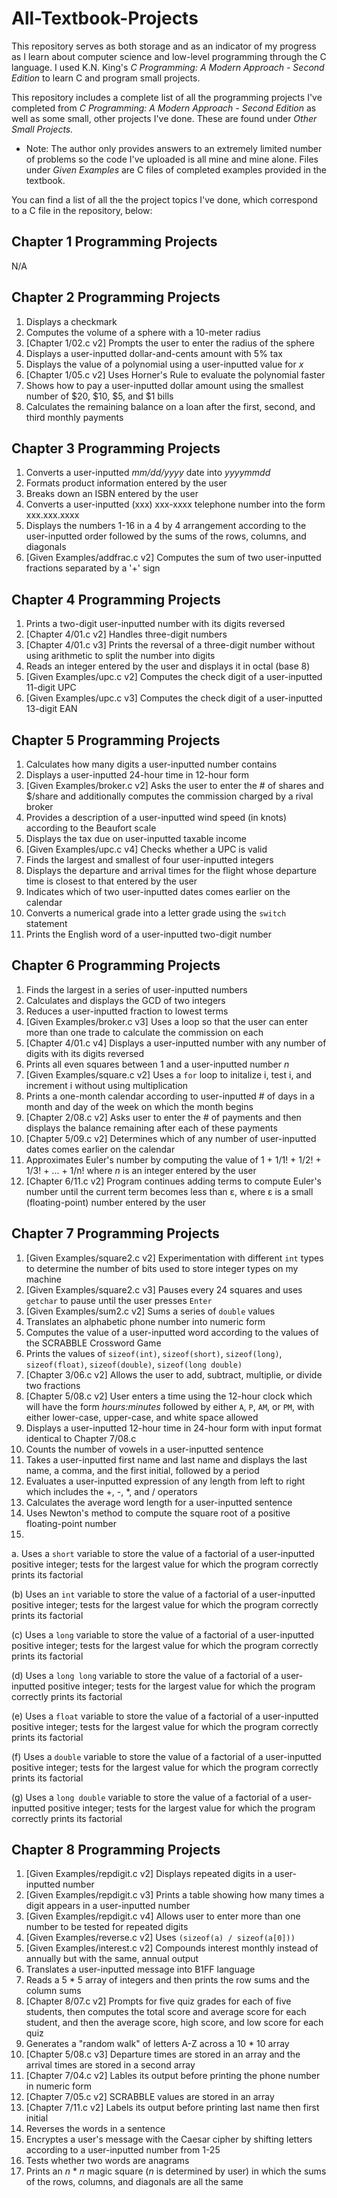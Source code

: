 # All-Textbook-Projects
This repository serves as both storage and as an indicator of my progress as I learn about computer science and low-level programming through the C language. I used K.N. King's *C Programming: A Modern Approach - Second Edition* to learn C and program small projects. 

This repository includes a complete list of all the programming projects I've completed from *C Programming: A Modern Approach - Second Edition* as well as some small, other projects I've done. These are found under *Other Small Projects.*

* Note: The author only provides answers to an extremely limited number of problems so the code I've uploaded is all mine and mine alone. Files under *Given Examples* are C files of completed examples provided in the textbook.

You can find a list of all the the project topics I've done, which correspond to a C file in the repository, below:

## Chapter 1 Programming Projects
N/A

## Chapter 2 Programming Projects
1.  Displays a checkmark
2.  Computes the volume of a sphere with a 10-meter radius
3. \[Chapter 1/02.c v2] Prompts the user to enter the radius of the sphere
4.  Displays a user-inputted dollar-and-cents amount with 5% tax
5.  Displays the value of a polynomial using a user-inputted value for *x*
6. \[Chapter 1/05.c v2] Uses Horner's Rule to evaluate the polynomial faster
7.  Shows how to pay a user-inputted dollar amount using the smallest number of $20, $10, $5, and $1 bills
8.  Calculates the remaining balance on a loan after the first, second, and third monthly payments

## Chapter 3 Programming Projects
1.  Converts a user-inputted *mm/dd/yyyy* date into *yyyymmdd*
2.  Formats product information entered by the user
3.  Breaks down an ISBN entered by the user
4.  Converts a user-inputted (xxx) xxx-xxxx telephone number into the form xxx.xxx.xxxx
5.  Displays the numbers 1-16 in a 4 by 4 arrangement according to the user-inputted order followed by the sums of the rows, columns, and diagonals
6. \[Given Examples/addfrac.c v2] Computes the sum of two user-inputted fractions separated by a '+' sign

## Chapter 4 Programming Projects
1.  Prints a two-digit user-inputted number with its digits reversed
2.  \[Chapter 4/01.c v2] Handles three-digit numbers
3.  \[Chapter 4/01.c v3] Prints the reversal of a three-digit number without using arithmetic to split the number into digits
4.  Reads an integer entered by the user and displays it in octal (base 8)
5.  \[Given Examples/upc.c v2] Computes the check digit of a user-inputted 11-digit UPC 
6.  \[Given Examples/upc.c v3] Computes the check digit of a user-inputted 13-digit EAN

## Chapter 5 Programming Projects
1.  Calculates how many digits a user-inputted number contains
2.  Displays a user-inputted 24-hour time in 12-hour form
3. \[Given Examples/broker.c v2] Asks the user to enter the # of shares and $/share and additionally computes the commission charged by a rival broker 
4.  Provides a description of a user-inputted wind speed (in knots) according to the Beaufort scale
5.  Displays the tax due on user-inputted taxable income
6. \[Given Examples/upc.c v4] Checks whether a UPC is valid
7.  Finds the largest and smallest of four user-inputted integers
8.  Displays the departure and arrival times for the flight whose departure time is closest to that entered by the user
9.  Indicates which of two user-inputted dates comes earlier on the calendar
10. Converts a numerical grade into a letter grade using the ```switch``` statement
11. Prints the English word of a user-inputted two-digit number

## Chapter 6 Programming Projects
1.  Finds the largest in a series of user-inputted numbers
2.  Calculates and displays the GCD of two integers
3.  Reduces a user-inputted fraction to lowest terms
4. \[Given Examples/broker.c v3] Uses a loop so that the user can enter more than one trade to calculate the commission on each
5. \[Chapter 4/01.c v4] Displays a user-inputted number with any number of digits with its digits reversed
6.  Prints all even squares between 1 and a user-inputted number *n*
7. \[Given Examples/square.c v2] Uses a ```for``` loop to initalize i, test i, and increment i without using multiplication
8.  Prints a one-month calendar according to user-inputted # of days in a month and day of the week on which the month begins
9. \[Chapter 2/08.c v2] Asks user to enter the # of payments and then displays the balance remaining after each of these payments
10. \[Chapter 5/09.c v2] Determines which of any number of user-inputted dates comes earlier on the calendar
11. Approximates Euler's number by computing the value of 1 + 1/1! + 1/2! + 1/3! + ... + 1/n! where *n* is an integer entered by the user
12. \[Chapter 6/11.c v2] Program continues adding terms to compute Euler's number until the current term becomes less than ε, where ε is a small (floating-point) number entered by the user

## Chapter 7 Programming Projects
1. \[Given Examples/square2.c v2] Experimentation with different ```int``` types to determine the number of bits used to store integer types on my machine
2. \[Given Examples/square2.c v3] Pauses every 24 squares and uses ```getchar``` to pause until the user presses ```Enter```
3. \[Given Examples/sum2.c v2] Sums a series of ```double``` values
4.  Translates an alphabetic phone number into numeric form
5.  Computes the value of a user-inputted word according to the values of the SCRABBLE Crossword Game
6.  Prints the values of ```sizeof(int)```, ```sizeof(short)```, ```sizeof(long)```, ```sizeof(float)```, ```sizeof(double)```, ```sizeof(long double)```
7. \[Chapter 3/06.c v2] Allows the user to add, subtract, multiplie, or divide two fractions
8. \[Chapter 5/08.c v2] User enters a time using the 12-hour clock which will have the form *hours:minutes* followed by either ```A```, ```P```, ```AM```, or ```PM```, with      either lower-case, upper-case, and white space allowed
9.  Displays a user-inputted 12-hour time in 24-hour form with input format identical to Chapter 7/08.c
10. Counts the number of vowels in a user-inputted sentence
11. Takes a user-inputted first name and last name and displays the last name, a comma, and the first initial, followed by a period
12. Evaluates a user-inputted expression of any length from left to right which includes the +, -, \*, and / operators
13. Calculates the average word length for a user-inputted sentence
14. Uses Newton's method to compute the square root of a positive floating-point number
15. 
  a. Uses a ```short``` variable to store the value of a factorial of a user-inputted positive integer; tests for the largest value for which the program correctly prints its    factorial
  
  (b) Uses an ```int``` variable to store the value of a factorial of a user-inputted positive integer; tests for the largest value for which the program correctly prints its    factorial
  
  (c) Uses a ```long``` variable to store the value of a factorial of a user-inputted positive integer; tests for the largest value for which the program correctly prints its    factorial
  
  (d) Uses a ```long long``` variable to store the value of a factorial of a user-inputted positive integer; tests for the largest value for which the program correctly prints its factorial
  
  (e) Uses a ```float``` variable to store the value of a factorial of a user-inputted positive integer; tests for the largest value for which the program correctly prints its    factorial
  
  (f) Uses a ```double``` variable to store the value of a factorial of a user-inputted positive integer; tests for the largest value for which the program correctly prints its factorial 
  
  (g) Uses a ```long double``` variable to store the value of a factorial of a user-inputted positive integer; tests for the largest value for which the program correctly prints its factorial 
    
## Chapter 8 Programming Projects
1. \[Given Examples/repdigit.c v2] Displays repeated digits in a user-inputted number
2. \[Given Examples/repdigit.c v3] Prints a table showing how many times a digit appears in a user-inputted number
3. \[Given Examples/repdigit.c v4] Allows user to enter more than one number to be tested for repeated digits 
4. \[Given Examples/reverse.c v2] Uses ```(sizeof(a) / sizeof(a[0]))``` 
5. \[Given Examples/interest.c v2] Compounds interest monthly instead of annually but with the same, annual output
6.  Translates a user-inputted message into B1FF language
7.  Reads a 5 * 5 array of integers and then prints the row sums and the column sums
8. \[Chapter 8/07.c v2] Prompts for five quiz grades for each of five students, then computes the total score and average score for each student, and then the average score, high score, and low score for each quiz
9.  Generates a "random walk" of letters A-Z across a 10 * 10 array
10. \[Chapter 5/08.c v3] Departure times are stored in an array and the arrival times are stored in a second array
11. \[Chapter 7/04.c v2] Lables its output before printing the phone number in numeric form
12. \[Chapter 7/05.c v2] SCRABBLE values are stored in an array
13. \[Chapter 7/11.c v2] Labels its output before printing last name then first initial
14. Reverses the words in a sentence
15. Encryptes a user's message with the Caesar cipher by shifting letters according to a user-inputted number from 1-25
16. Tests whether two words are anagrams
17. Prints an *n* * *n* magic square (*n* is determined by user) in which the sums of the rows, columns, and diagonals are all the same 
